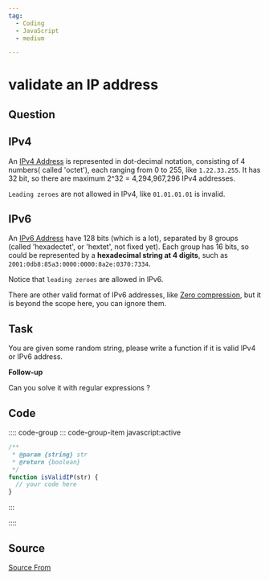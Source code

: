 ```yaml
---
tag:
  - Coding
  - JavaScript
  - medium

---
```

  
# validate an IP address

## Question
IPv4
----

An [IPv4 Address](https://en.wikipedia.org/wiki/IP_address#IPv4_addresses) is represented in dot-decimal notation, consisting of 4 numbers( called 'octet'), each ranging from 0 to 255, like `1.22.33.255`. It has 32 bit, so there are maximum 2^32 = 4,294,967,296 IPv4 addresses.

`Leading zeroes` are not allowed in IPv4, like `01.01.01.01` is invalid.

IPv6
----

An [IPv6 Address](https://en.wikipedia.org/wiki/IPv6_address) have 128 bits (which is a lot), separated by 8 groups (called 'hexadectet', or 'hextet', not fixed yet). Each group has 16 bits, so could be represented by a **hexadecimal string at 4 digits**, such as `2001:0db8:85a3:0000:0000:8a2e:0370:7334`.

Notice that `leading zeroes` are allowed in IPv6.

There are other valid format of IPv6 addresses, like [Zero compression](https://tools.ietf.org/html/rfc5952#section-2.2), but it is beyond the scope here, you can ignore them.

Task
----

You are given some random string, please write a function if it is valid IPv4 or IPv6 address.

**Follow-up**

Can you solve it with regular expressions ?

## Code
:::: code-group
::: code-group-item javascript:active
```javascript
/**
 * @param {string} str
 * @return {boolean}
 */
function isValidIP(str) {
  // your code here
}
```
:::
    
::::



##  Source
[Source From](https://bigfrontend.dev/problem/validate-an-ip-address)

  
